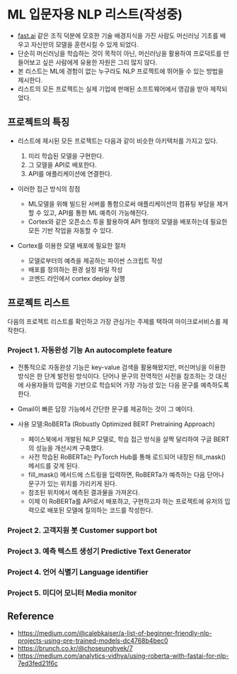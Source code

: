# ML 입문자용 NLP 리스트(작성중)
- [fast.ai](http://fast.ai/) 같은 조직 덕분에 모호한 기술 배경지식을 가진 사람도 머신러닝 기초를 배우고 자신만의 모델을 훈련시킬 수 있게 되었다.
- 단순히 머신러닝을 학습하는 것이 목적이 아닌, 머신러닝을 활용하여 프로덕트를 만들어보고 싶은 사람에게 유용한 자원은 그리 많지 않다.
- 본 리스트는 ML에 경험이 없는 누구라도 NLP 프로젝트에 뛰어들 수 있는 방법을 제시한다.
- 리스트의 모든 프로젝트는 실제 기업에 판매된 소프트웨어에서 영감을 받아 제작되었다.

## 프로젝트의 특징
- 리스트에 제시된 모든 프로젝트는 다음과 같이 비슷한 아키텍처를 가지고 있다.
  1. 미리 학습된 모델을 구현한다.
  2. 그 모델을 API로 배포한다.
  3. API를 애플리케이션에 연결한다.
 
- 이러한 접근 방식의 장점
  - ML모델을 위해 빌드된 서버를 통함으로써 애플리케이션의 컴퓨팅 부담을 제거할 수 있고, API를 통한 ML 예측이 가능해진다. 
  - Cortex와 같은 오픈소스 투을 활용하여 API 형태의 모델을 배포하는데 필요한 모든 기반 작업을 자동할 수 있다.

- Cortex를 이용한 모델 배포에 필요한 절차
  - 모델로부터의 예측을 제공하는 파이썬 스크립트 작성
  - 배포를 정의하는 환경 설정 파일 작성
  - 코멘드 라인에서 cortex deploy 실행

## 프로젝트 리스트
다음의 프로젝트 리스트를 확인하고 가장 관심가는 주제를 택하여 마이크로서비스를 제작한다.

### Project 1. 자동완성 기능 An autocomplete feature
- 전통적으로 자동완성 기능은 key-value 검색을 활용해왔지만, 머신머닝을 이용한 방식은 한 단계 발전된 방식이다. 단어나 문구의 전역적인 사전을 참조하는 것 대신에 사용자들의 입력을 기반으로 학습되어 가장 가능성 있는 다음 문구를 예측하도록 한다.
- Gmail이 빠른 답장 기능에서 간단한 문구를 제공하는 것이 그 예이다.

- 사용 모델:RoBERTa (Robustly Optimized BERT Pretraining Approach)
  - 페이스북에서 개발된 NLP 모델로, 학습 접근 방식을 살짝 달리하여 구글 BERT의 성능을 개선시켜 구축했다.
  - 사전 학습된 RoBERTa는 PyTorch Hub를 통해 로드되어 내장된 fill_mask() 메서드를 갖게 된다.
  - fill_mask() 메서드에 스트링을 입력하면, RoBERTa가 예측하는 다음 단어나 문구가 있는 위치를 가리키게 된다.
  - 참조된 위치에서 예측된 결과물을 가져온다.
  - 이제 이 RoBERTa를 API로서 배포하고, 구현하고자 하는 프로젝트에 유저의 입력으로 배포된 모델에 질의하는 코드를 작성한다.


### Project 2. 고객지원 봇 Customer support bot

### Project 3. 예측 텍스트 생성기 Predictive Text Generator

### Project 4. 언어 식별기 Language identifier

### Project 5. 미디어 모니터 Media monitor


## Reference
- https://medium.com/@calebkaiser/a-list-of-beginner-friendly-nlp-projects-using-pre-trained-models-dc4768b4bec0
- https://brunch.co.kr/@choseunghyek/7
- https://medium.com/analytics-vidhya/using-roberta-with-fastai-for-nlp-7ed3fed21f6c
